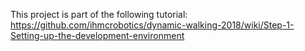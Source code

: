 This project is part of the following tutorial: https://github.com/ihmcrobotics/dynamic-walking-2018/wiki/Step-1-Setting-up-the-development-environment
